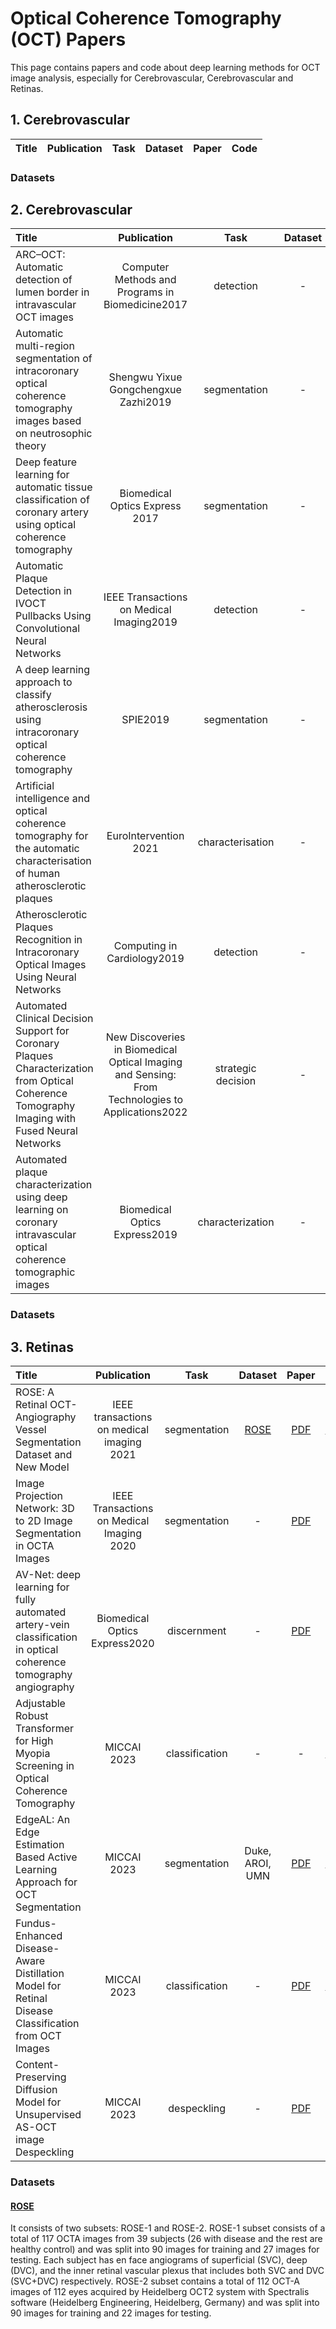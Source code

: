 # Optical Coherence Tomography (OCT) Papers
This page contains papers and code about deep learning methods for OCT image analysis, especially for Cerebrovascular, Cerebrovascular and Retinas.
## 1. Cerebrovascular
| Title   |   Publication   |  Task  | Dataset |   Paper    |   Code   |
|:------ |:--------:|:-------------------------:|:------:|:--------:|:----------:|
### Datasets
## 2. Cerebrovascular
| Title   |   Publication   |  Task  | Dataset |   Paper    |   Code   |
|:------ |:--------:|:-------------------------:|:------:|:--------:|:----------:|
| ARC–OCT: Automatic detection of lumen border in intravascular OCT images | Computer Methods and Programs in Biomedicine2017 | detection | - |[PDF](https://pdf.sciencedirectassets.com/271322/1-s2.0-S0169260717X00126/1-s2.0-S0169260716312020/main.pdf?X-Amz-Security-Token=IQoJb3JpZ2luX2VjEM3%2F%2F%2F%2F%2F%2F%2F%2F%2F%2FwEaCXVzLWVhc3QtMSJIMEYCIQDQ95Y1RUMfni96NKbn99JpNC8XWvYOiLGvh8iKBgzKkAIhAJ%2BjvHBi46CNeQTLAXLZwUAkguhGr6ONu4IZwcWhCknuKrwFCLb%2F%2F%2F%2F%2F%2F%2F%2F%2F%2FwEQBRoMMDU5MDAzNTQ2ODY1IgwZp6r1Se%2FRx4WmCYMqkAU7RFAkRTgJ58tGVKtSgX%2FWV8xDTXwBhgoOeCCNwJpzyMco6ROd8Mqzq0VaVyEZlijmw7Qr1PBF0A4DTmfE1kd1K8SXqNTIFkKTuKaKordWM2D1YEu5s6v8K1JpUCM2oHYJ7kPsBJdla9KNJANSyWVPUR16f3PqVrPAm2kab85TyVnUTJ%2FWsZFcPFEUN1aSQ6QG08m8HF1tme15Y97dPVPGuQj2I%2FqpYc2su9nxB5fkZNyd8N5Twp8AQmrodn%2BGq4sQ5mtwHIQQmFPnkVGGTcQq2g0znLJp1acseVCl9Ovu8mLnZp3WvCEht0qhlWXzP3wZreejfkHnBNMX1gvk1fENzpcXSPUm764ZQCnTfmCrD23U6nZHCOSvbYByHIZsrOzfTGpMPTistMV8GWywmMxNNK4J0bfR4yOPbM7vCdCbt5XWPxkyNuqGfQzCekOf6CriHkQ6mRmDlXLd2ZPrJ7RYArl0TcE6J7d4z1rHjvhagT3RC52G9iwd81dBVcBRXGeD27B3MdmoBrTrMgd73OYo72QAFwrSrJpDGDCfdqzzJ3to0i1by5alBUi5I2bUqzia87y2ir04Z42s%2BIMMcCuuNCsAVbv51Y4ktwQCrgSgPFZapz66DsXzX3QeT%2Bm3I89wCvW6XDmQ7i8Vs1EEuAXTP1GRHfIfjujuoMWVS3yALpNUAR5U%2F0y%2FEFjE3bswrNV6u1vepy8otGmbF3yN53%2BHy1Ll1dI98d58HhZAZ445hFmdLYBzgG9ewp1zhLVxs5cyWEDiUfdHeW87KOxhW7Tz7OWhQSVHpwuTmXa73kUw9N8nG9TJaNyi5GaA2LzeoEWdcbSi5l8dZDQkykjMuObmuNDjLv8M3jSNXomBbmKU%2FjC81qSoBjqwAQfee3pqVUlaSmBrAd1cGTgp77L64vICcXITaUjFKJOjjA5gM49CNZY6XzaTMGpieziuLG6atCZ4uV9v3jyk0GDiSImvc0ZMd%2B7aJ%2FW%2FflhdZLajUvtoPs9EiDd8XggtOFjzlNP9XrXYt2joLhjPGXLyoSYcICeDD1l1zRpNVdv3kk1ZL8Eoto6%2BQkb0u2g7HoJp1qGZGoapR9iKoE4mMb1y7FxqzOTx6N%2BzUK5a1EHY&X-Amz-Algorithm=AWS4-HMAC-SHA256&X-Amz-Date=20230919T054012Z&X-Amz-SignedHeaders=host&X-Amz-Expires=300&X-Amz-Credential=ASIAQ3PHCVTYR6L4FQNT%2F20230919%2Fus-east-1%2Fs3%2Faws4_request&X-Amz-Signature=efa01723c6067c1abb3bb6147b2934a88fc7a81db2ca5b329cd653bfd9e6b8a9&hash=ca18fa8b394c7903fa117a62a69a0a7205d2f93e966eb47d19980083c883db2f&host=68042c943591013ac2b2430a89b270f6af2c76d8dfd086a07176afe7c76c2c61&pii=S0169260716312020&tid=spdf-4154afc0-ea21-4a9c-84c3-69bae2488040&sid=fd27d46813a7c74a3709240089e57f599533gxrqa&type=client&tsoh=d3d3LnNjaWVuY2VkaXJlY3QuY29t&ua=1908595e5f035606540652&rr=808f7e1c2e79199f&cc=cn)| - | 
|Automatic multi-region segmentation of intracoronary optical coherence tomography images based on neutrosophic theory| Shengwu Yixue Gongchengxue Zazhi2019 | segmentation | - |[PDF](https://europepmc.org/backend/ptpmcrender.fcgi?accid=PMC9929883&blobtype=pdf)|-|
|Deep feature learning for automatic tissue classification of coronary artery using optical coherence tomography|Biomedical Optics Express 2017|segmentation|-|[PDF](https://opg.optica.org/directpdfaccess/83d0c7d3-2469-4920-b449e222248357cb_357772/boe-8-2-1203.pdf?da=1&id=357772&seq=0&mobile=no)|-|
|Automatic Plaque Detection in IVOCT Pullbacks Using Convolutional Neural Networks|IEEE Transactions on Medical Imaging2019|detection|-|[PDF](https://arxiv.org/pdf/1808.04187.pdf)|-|
|A deep learning approach to classify atherosclerosis using intracoronary optical coherence tomography|SPIE2019|segmentation|-|[PDF](https://dspace.mit.edu/bitstream/handle/1721.1/126580/109500N.pdf?sequence=2&isAllowed=y)|-|
|Artificial intelligence and optical coherence tomography for the automatic characterisation of human atherosclerotic plaques|EuroIntervention 2021|characterisation|-|[PDF](https://www.asiaintervention.org/wp-content/uploads/2021/06/web_007_EIJ-D-20-01355_Chu_188.pdf)|-|
|Atherosclerotic Plaques Recognition in Intracoronary Optical Images Using Neural Networks| Computing in Cardiology2019|detection|-|[PDF](https://www.cinc.org/archives/2019/pdf/CinC2019-387.pdf)|-|
|Automated Clinical Decision Support for Coronary Plaques Characterization from Optical Coherence Tomography Imaging with Fused Neural Networks|New Discoveries in Biomedical Optical Imaging and Sensing: From Technologies to Applications2022|strategic decision|-|[PDF](https://www.mdpi.com/2673-3269/3/1/2)|-|
|Automated plaque characterization using deep learning on coronary intravascular optical coherence tomographic images|Biomedical Optics Express2019|characterization|-|[PDF](https://opg.optica.org/directpdfaccess/cc515324-54d4-48a7-836bdc353910e9b7_423494/boe-10-12-6497.pdf?da=1&id=423494&seq=0&mobile=no)|-|
### Datasets
## 3. Retinas
| Title   |   Publication   |  Task  | Dataset |   Paper    |   Code   |
|:------ |:--------:|:-------------------------:|:------:|:--------:|:----------:|
| ROSE: A Retinal OCT-Angiography Vessel Segmentation Dataset and New Model | IEEE transactions on medical imaging 2021 | segmentation | [ROSE](https://imed.nimte.ac.cn/dataofrose.html) | [PDF](https://ieeexplore.ieee.org/stamp/stamp.jsp?tp=&arnumber=9284503) | [CODE](https://github.com/iMED-Lab/ROSE) |
|Image Projection Network: 3D to 2D Image Segmentation in OCTA Images| IEEE Transactions on Medical Imaging 2020 | segmentation  | - | [PDF](https://sci-hub.se/https://ieeexplore.ieee.org/document/9085991) | - |
|AV-Net: deep learning for fully automated artery-vein classification in optical coherence tomography angiography|Biomedical Optics Express2020| discernment | - |[PDF](https://opg.optica.org/directpdfaccess/75366e95-65e8-4562-a0dde98cabb8bc5e_437567/boe-11-9-5249.pdf?da=1&id=437567&seq=0&mobile=no)| - |
|Adjustable Robust Transformer for High Myopia Screening in Optical Coherence Tomography | MICCAI 2023 | classification | - | - | [CODE](https://github.com/maxiao0234/ARTran) |
|EdgeAL: An Edge Estimation Based Active Learning Approach for OCT Segmentation| MICCAI 2023 | segmentation | Duke, AROI, UMN | [PDF](https://arxiv.org/abs/2307.10745) | [CODE](https://github.com/Mak-Ta-Reque/EdgeAL) |
|Fundus-Enhanced Disease-Aware Distillation Model for Retinal Disease Classification from OCT Images | MICCAI 2023 | classification | - | [PDF](https://arxiv.org/abs/2308.00291) | [CODE](https://github.com/xmed-lab/FDDM) |
|Content-Preserving Diffusion Model for Unsupervised AS-OCT image Despeckling | MICCAI 2023 | despeckling | - | [PDF](https://arxiv.org/pdf/2306.17717.pdf)| - |

### Datasets
#### [ROSE](https://imed.nimte.ac.cn/dataofrose.html) 
It consists of two subsets: ROSE-1 and ROSE-2. ROSE-1 subset consists of a total of 117 OCTA images from 39 subjects (26 with disease  and the rest are healthy control) and was split into 90 images for training and 27 images for testing. Each subject has en face angiograms of superficial (SVC), deep (DVC), and the inner retinal vascular plexus that includes both SVC and DVC (SVC+DVC) respectively. ROSE-2 subset contains a total of 112 OCT-A images of 112 eyes acquired by Heidelberg OCT2 system with Spectralis software (Heidelberg Engineering, Heidelberg, Germany) and was split into 90 images for training and 22 images for testing. </br>



